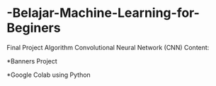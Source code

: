# -Belajar-Machine-Learning-for-Beginers
Final Project Algorithm Convolutional Neural Network (CNN)
Content:


*Banners Project

*Google Colab using Python
